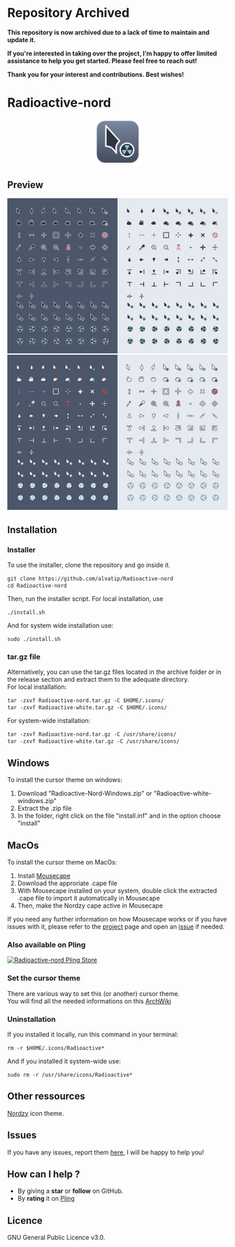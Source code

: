 # **Repository Archived**

**This repository is now archived due to a lack of time to maintain and update it.**

**If you're interested in taking over the project, I’m happy to offer limited assistance to help you get started. Please feel free to reach out!**

**Thank you for your interest and contributions. Best wishes!**

# Radioactive-nord
<p align="center">
	<img src="./art/logo.png" alt="Nordzy-cursors logo">


## Preview

![Nordzy dark icons](./art/preview-black.png)
![Nordzy white icons](./art/preview-white.png)


## Installation

### Installer
To use the installer, clone the repository and go inside it.
```
git clone https://github.com/alvatip/Radioactive-nord
cd Radioactive-nord
```
Then, run the installer script. For local installation, use
``` 
./install.sh
```
And for system wide installation use:
``` 
sudo ./install.sh
```
### tar.gz file
Alternatively, you can use the tar.gz files located in the archive folder or in the release section and extract them to the adequate directory.</br>
For local installation:
```
tar -zxvf Radioactive-nord.tar.gz -C $HOME/.icons/
tar -zxvf Radioactive-white.tar.gz -C $HOME/.icons/
```
For system-wide installation: 
```
tar -zxvf Radioactive-nord.tar.gz -C /usr/share/icons/
tar -zxvf Radioactive-white.tar.gz -C /usr/share/icons/
```
## Windows

To install the cursor theme on windows: 
1. Download "Radioactive-Nord-Windows.zip" or "Radioactive-white-windows.zip"
2. Extract the .zip file
3. In the folder, right click on the file "install.inf" and in the option choose "install"

## MacOs

To install the cursor theme on MacOs: 
1. Install [Mousecape](https://github.com/alexzielenski/Mousecape/releases)
2. Download the approriate .cape file
3. With Mousecape installed on your system, double click the extracted .cape file to import it automatically in Mousecape
4. Then, make the Nordzy cape active in Mousecape

If you need any further information on how Mousecape works or if you have issues with it, please refer to the [project](https://github.com/alexzielenski/Mousecape) page and open an [issue](https://github.com/alexzielenski/Mousecape/issues) if needed.

### Also available on Pling
<p align="left">
  <a href="https://www.pling.com/p/1677966/" >
    <img title="Radioactive-nord Pling Store" width="25%" src="https://imgur.com/VxSgrWw.png">
  </a>
</p>

### Set the cursor theme
There are various way to set this (or another) cursor theme.</br>
You will find all the needed informations on this [ArchWiki](https://wiki.archlinux.org/title/Cursor_themes#GNOME)

### Uninstallation
If you installed it locally, run this command in your terminal: 
```
rm -r $HOME/.icons/Radioactive*
```
And if you installed it system-wide use:
```
sudo rm -r /usr/share/icons/Radioactive*
```
## Other ressources
[Nordzy](https://github.com/alvatip/Nordzy-icon) icon theme. </br> 

##  Issues

If you have any issues, report them [here](https://github.com/alvatip/Radioactive-nord/issues), I will be happy to help you!

##  How can I help ?

* By giving a **star** or **follow** on GitHub.
* By **rating** it on [Pling](https://www.pling.com/p/1677966/)

## Licence

GNU General Public Licence v3.0.




